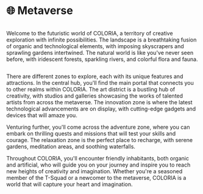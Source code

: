 # 🌐 Metaverse

<figure><img src="../../fr/.gitbook/assets/Jeem_a_land_of_endless_possibilities_and_creative_exploration.__9dd77dfc-8429-49be-94bc-52ca438e6381.png" alt=""><figcaption></figcaption></figure>

Welcome to the futuristic world of COLORIA, a territory of creative exploration with infinite possibilities. The landscape is a breathtaking fusion of organic and technological elements, with imposing skyscrapers and sprawling gardens intertwined. The natural world is like you've never seen before, with iridescent forests, sparkling rivers, and colorful flora and fauna.

<figure><img src="../../fr/.gitbook/assets/COLORIA-Map@2x-100.jpg" alt=""><figcaption></figcaption></figure>

There are different zones to explore, each with its unique features and attractions. In the central hub, you'll find the main portal that connects you to other realms within COLORIA. The art district is a bustling hub of creativity, with studios and galleries showcasing the works of talented artists from across the metaverse. The innovation zone is where the latest technological advancements are on display, with cutting-edge gadgets and devices that will amaze you.

Venturing further, you'll come across the adventure zone, where you can embark on thrilling quests and missions that will test your skills and courage. The relaxation zone is the perfect place to recharge, with serene gardens, meditation areas, and soothing waterfalls.

Throughout COLORIA, you'll encounter friendly inhabitants, both organic and artificial, who will guide you on your journey and inspire you to reach new heights of creativity and imagination. Whether you're a seasoned member of the T-Squad or a newcomer to the metaverse, COLORIA is a world that will capture your heart and imagination.
